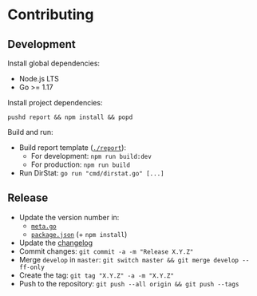 # Contributing

## Development

Install global dependencies:

- Node.js LTS
- Go >= 1.17

Install project dependencies:

```shell
pushd report && npm install && popd
```

Build and run:

- Build report template ([`./report`](./report)):
  - For development: `npm run build:dev`
  - For production: `npm run build`
- Run DirStat: `go run "cmd/dirstat.go" [...]`

## Release

- Update the version number in:
  - [`meta.go`](./internal/meta/meta.go)
  - [`package.json`](./report/package.json) (+ `npm install`)
- Update the [changelog](./CHANGELOG.md)
- Commit changes: `git commit -a -m "Release X.Y.Z"`
- Merge `develop` in `master`: `git switch master && git merge develop --ff-only`
- Create the tag: `git tag "X.Y.Z" -a -m "X.Y.Z"`
- Push to the repository: `git push --all origin && git push --tags`
